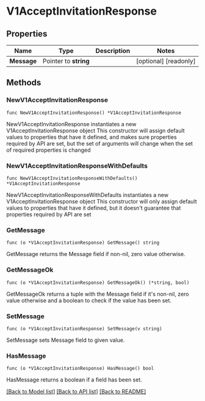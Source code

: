 # V1AcceptInvitationResponse

## Properties

Name | Type | Description | Notes
------------ | ------------- | ------------- | -------------
**Message** | Pointer to **string** |  | [optional] [readonly] 

## Methods

### NewV1AcceptInvitationResponse

`func NewV1AcceptInvitationResponse() *V1AcceptInvitationResponse`

NewV1AcceptInvitationResponse instantiates a new V1AcceptInvitationResponse object
This constructor will assign default values to properties that have it defined,
and makes sure properties required by API are set, but the set of arguments
will change when the set of required properties is changed

### NewV1AcceptInvitationResponseWithDefaults

`func NewV1AcceptInvitationResponseWithDefaults() *V1AcceptInvitationResponse`

NewV1AcceptInvitationResponseWithDefaults instantiates a new V1AcceptInvitationResponse object
This constructor will only assign default values to properties that have it defined,
but it doesn't guarantee that properties required by API are set

### GetMessage

`func (o *V1AcceptInvitationResponse) GetMessage() string`

GetMessage returns the Message field if non-nil, zero value otherwise.

### GetMessageOk

`func (o *V1AcceptInvitationResponse) GetMessageOk() (*string, bool)`

GetMessageOk returns a tuple with the Message field if it's non-nil, zero value otherwise
and a boolean to check if the value has been set.

### SetMessage

`func (o *V1AcceptInvitationResponse) SetMessage(v string)`

SetMessage sets Message field to given value.

### HasMessage

`func (o *V1AcceptInvitationResponse) HasMessage() bool`

HasMessage returns a boolean if a field has been set.


[[Back to Model list]](../README.md#documentation-for-models) [[Back to API list]](../README.md#documentation-for-api-endpoints) [[Back to README]](../README.md)



